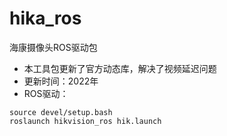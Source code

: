 # hika_ros
海康摄像头ROS驱动包
- 本工具包更新了官方动态库，解决了视频延迟问题
- 更新时间：2022年
- ROS驱动：

```
source devel/setup.bash
roslaunch hikvision_ros hik.launch
```

